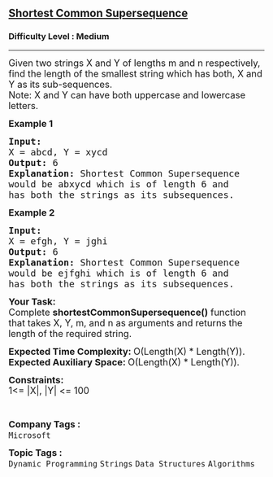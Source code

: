 <h2><a href="https://practice.geeksforgeeks.org/problems/shortest-common-supersequence0322/1">Shortest Common Supersequence</a></h2><h3>Difficulty Level : Medium</h3><hr><div class="problems_problem_content__Xm_eO"><p><span style="font-size:18px">Given two&nbsp;strings X and Y&nbsp;of lengths&nbsp;m and n&nbsp;respectively, find the length of the smallest string which has both, X and Y as its sub-sequences.<br>
Note:&nbsp;X&nbsp;and Y can have both uppercase and lowercase letters.</span></p>

<p><span style="font-size:18px"><strong>Example 1</strong></span></p>

<pre><span style="font-size:18px"><strong>Input:
</strong>X = abcd, Y = xycd
<strong>Output: </strong>6<strong>
Explanation: </strong>Shortest Common Supersequence
would be abxycd which is of length 6 and
has both the strings as its subsequences.</span>
</pre>

<p><span style="font-size:18px"><strong>Example 2</strong></span></p>

<pre><span style="font-size:18px"><strong>Input:
</strong>X = efgh, Y = jghi
<strong>Output: </strong>6<strong>
Explanation: </strong>Shortest Common Supersequence
would be ejfghi which is of length 6 and
has both the strings as its subsequences.</span></pre>

<p><span style="font-size:18px"><strong>Your Task:</strong><br>
Complete&nbsp;<strong>shortestCommonSupersequence()</strong>&nbsp;function that takes X, Y, m, and n as arguments and&nbsp;returns&nbsp;the length of the required string.</span></p>

<p><span style="font-size:18px"><strong>Expected Time Complexity:&nbsp;</strong>O(Length(X) * Length(Y)).<br>
<strong>Expected Auxiliary Space:&nbsp;</strong>O(Length(X) * Length(Y)).</span></p>

<p><span style="font-size:18px"><strong>Constraints:</strong><br>
1&lt;= |X|, |Y| &lt;= 100</span></p>

<p>&nbsp;</p>
</div><p><span style=font-size:18px><strong>Company Tags : </strong><br><code>Microsoft</code>&nbsp;<br><p><span style=font-size:18px><strong>Topic Tags : </strong><br><code>Dynamic Programming</code>&nbsp;<code>Strings</code>&nbsp;<code>Data Structures</code>&nbsp;<code>Algorithms</code>&nbsp;